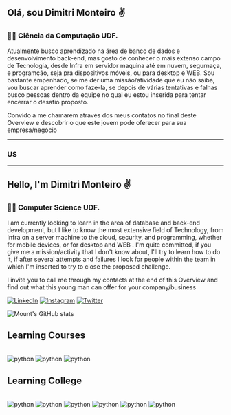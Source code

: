## Olá, sou Dimitri Monteiro ✌️

### 👨‍🎓 Ciência da Computação UDF.

Atualmente busco aprendizado na área de banco de dados e desenvolvimento back-end, mas gosto de conhecer o mais extenso campo de Tecnologia, desde Infra em servidor maquina até em nuvem, segurnaça, e programção, seja pra dispositivos móveis, ou para desktop e WEB.
Sou bastante empenhado, se me der uma missão/atividade que eu não saiba, vou buscar aprender como faze-la, se depois de várias tentativas e falhas busco pessoas dentro da equipe no qual eu estou inserida para tentar encerrar o desafio proposto.

Convido a me chamarem através dos meus contatos no final deste Overview e descobrir o que este jovem pode oferecer para sua empresa/negócio

--------

### US

-------

## Hello, I'm Dimitri Monteiro ✌️

### 👨‍🎓 Computer Science UDF.

I am currently looking to learn in the area of ​​database and back-end development, but I like to know the most extensive field of Technology, from Infra on a server machine to the cloud, security, and programming, whether for mobile devices, or for desktop and WEB .
I'm quite committed, if you give me a mission/activity that I don't know about, I'll try to learn how to do it, if after several attempts and failures I look for people within the team in which I'm inserted to try to close the proposed challenge.

I invite you to call me through my contacts at the end of this Overview and find out what this young man can offer for your company/business

[![LinkedIn](https://img.shields.io/badge/LinkedIn-0077B5?style=for-the-badge&logo=linkedin&logoColor=white)](https://www.linkedin.com/in/mountt/)
[![Instagram](https://img.shields.io/badge/Instagram-E4405F?style=for-the-badge&logo=instagram&logoColor=white)](https://www.instagram.com/fpsm0unt/)
[![Twitter](https://img.shields.io/badge/Twitter-1DA1F2?style=for-the-badge&logo=twitter&logoColor=white)](https://twitter.com/fpsm0unt/)

![Mount's GitHub stats](https://github-readme-stats.vercel.app/api?username=fpsmount&show_icons=true&theme=dracula)


## Learning Courses

<div style = "display: inline_block"><br/>
    <img align="" alt="python" src="https://img.shields.io/badge/Python-3776AB?style=for-the-badge&logo=python&logoColor=white"/>
    <img align="" alt="python" src="https://img.shields.io/badge/JavaScript-F7DF1E?style=for-the-badge&logo=javascript&logoColor=black"/>
    <img align="" alt="python" src="https://img.shields.io/badge/MongoDB-4EA94B?style=for-the-badge&logo=mongodb&logoColor=white"/>
</div>

## Learning College

<div style = "display: inline_block"><br/>
    <img align="" alt="python" src="https://img.shields.io/badge/C%2B%2B-00599C?style=for-the-badge&logo=c%2B%2B&logoColor=white"/>
    <img align="" alt="python" src="https://img.shields.io/badge/Java-ED8B00?style=for-the-badge&logo=openjdk&logoColor=white"/>
    <img align="" alt="python" src="https://img.shields.io/badge/PHP-777BB4?style=for-the-badge&logo=php&logoColor=white"/>
    <img align="" alt="python" src="https://img.shields.io/badge/Node.js-43853D?style=for-the-badge&logo=node.js&logoColor=white"/>
    <img align="" alt="python" src="https://img.shields.io/badge/HTML5-E34F26?style=for-the-badge&logo=html5&logoColor=white"/>
    <img align="" alt="python" src="https://img.shields.io/badge/CSS3-1572B6?style=for-the-badge&logo=css3&logoColor=white"/>
</div>
